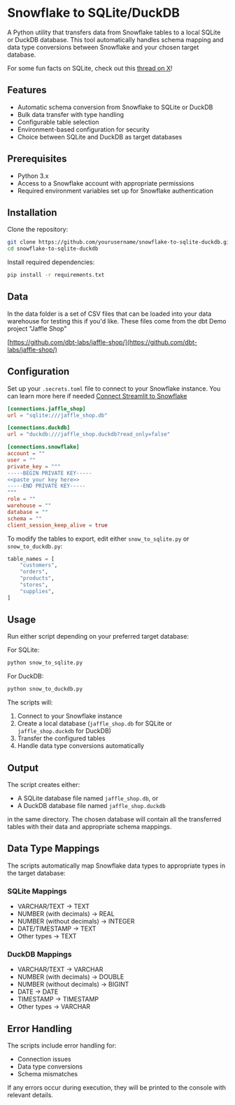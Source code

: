 # Snowflake to SQLite/DuckDB

A Python utility that transfers data from Snowflake tables to a local SQLite or DuckDB database. This tool automatically handles schema mapping and data type conversions between Snowflake and your chosen target database.

For some fun facts on SQLite, check out this [thread on X](https://x.com/iavins/status/1873382770203844884?s=46)!

## Features

- Automatic schema conversion from Snowflake to SQLite or DuckDB
- Bulk data transfer with type handling
- Configurable table selection
- Environment-based configuration for security
- Choice between SQLite and DuckDB as target databases

## Prerequisites

- Python 3.x
- Access to a Snowflake account with appropriate permissions
- Required environment variables set up for Snowflake authentication

## Installation

Clone the repository:

```bash
git clone https://github.com/yourusername/snowflake-to-sqlite-duckdb.git
cd snowflake-to-sqlite-duckdb
```

Install required dependencies:

```bash
pip install -r requirements.txt
```

## Data

In the data folder is a set of CSV files that can be loaded into your data warehouse for testing this if you'd like. These files come from the dbt Demo project "Jaffle Shop"

[https://github.com/dbt-labs/jaffle-shop/](https://github.com/dbt-labs/jaffle-shop/)

## Configuration

Set up your `.secrets.toml` file to connect to your Snowflake instance. You can learn more here if needed [Connect Streamlit to Snowflake](https://docs.streamlit.io/develop/tutorials/databases/snowflake)

```toml
[connections.jaffle_shop]
url = "sqlite:///jaffle_shop.db"

[connections.duckdb]
url = "duckdb:///jaffle_shop.duckdb?read_only=false"

[connections.snowflake]
account = ""
user = ""
private_key = """
-----BEGIN PRIVATE KEY-----
<<paste your key here>>
-----END PRIVATE KEY-----
"""
role = ""
warehouse = ""
database = ""
schema = ""
client_session_keep_alive = true
```

To modify the tables to export, edit either `snow_to_sqlite.py` or `snow_to_duckdb.py`:

```python
table_names = [
    "customers",
    "orders",
    "products",
    "stores",
    "supplies",
]
```

## Usage

Run either script depending on your preferred target database:

For SQLite:

```bash
python snow_to_sqlite.py
```

For DuckDB:

```bash
python snow_to_duckdb.py
```

The scripts will:

1. Connect to your Snowflake instance
2. Create a local database (`jaffle_shop.db` for SQLite or `jaffle_shop.duckdb` for DuckDB)
3. Transfer the configured tables
4. Handle data type conversions automatically

## Output

The script creates either:

- A SQLite database file named `jaffle_shop.db`, or
- A DuckDB database file named `jaffle_shop.duckdb`

in the same directory. The chosen database will contain all the transferred tables with their data and appropriate schema mappings.

## Data Type Mappings

The scripts automatically map Snowflake data types to appropriate types in the target database:

### SQLite Mappings

- VARCHAR/TEXT → TEXT
- NUMBER (with decimals) → REAL
- NUMBER (without decimals) → INTEGER
- DATE/TIMESTAMP → TEXT
- Other types → TEXT

### DuckDB Mappings

- VARCHAR/TEXT → VARCHAR
- NUMBER (with decimals) → DOUBLE
- NUMBER (without decimals) → BIGINT
- DATE → DATE
- TIMESTAMP → TIMESTAMP
- Other types → VARCHAR

## Error Handling

The scripts include error handling for:

- Connection issues
- Data type conversions
- Schema mismatches

If any errors occur during execution, they will be printed to the console with relevant details.
